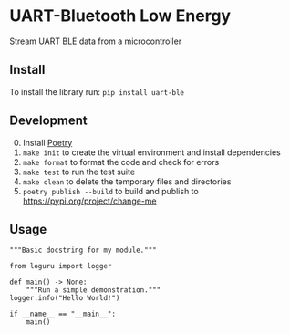 # UART-Bluetooth Low Energy
Stream UART BLE data from a microcontroller

## Install
To install the library run: `pip install uart-ble`

## Development
0. Install [Poetry](https://python-poetry.org/docs/#installing-with-the-official-installer)
1. `make init` to create the virtual environment and install dependencies
2. `make format` to format the code and check for errors
3. `make test` to run the test suite
4. `make clean` to delete the temporary files and directories
5. `poetry publish --build` to build and publish to https://pypi.org/project/change-me


## Usage
```
"""Basic docstring for my module."""

from loguru import logger

def main() -> None:
    """Run a simple demonstration."""
logger.info("Hello World!")

if __name__ == "__main__":
    main()
```
